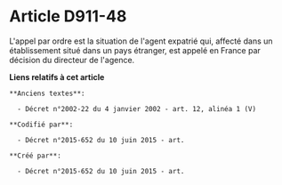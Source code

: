 # Article D911-48

L'appel par ordre est la situation de l'agent expatrié qui, affecté dans un établissement situé dans un pays étranger, est
appelé en France par décision du directeur de l'agence.

**Liens relatifs à cet article**

	**Anciens textes**:

	  - Décret n°2002-22 du 4 janvier 2002 - art. 12, alinéa 1 (V)

	**Codifié par**:

	  - Décret n°2015-652 du 10 juin 2015 - art.

	**Créé par**:

	  - Décret n°2015-652 du 10 juin 2015 - art.
